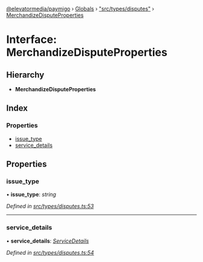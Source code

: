 [@elevatormedia/paymigo](../README.md) › [Globals](../globals.md) › ["src/types/disputes"](../modules/_src_types_disputes_.md) › [MerchandizeDisputeProperties](_src_types_disputes_.merchandizedisputeproperties.md)

# Interface: MerchandizeDisputeProperties

## Hierarchy

-   **MerchandizeDisputeProperties**

## Index

### Properties

-   [issue_type](_src_types_disputes_.merchandizedisputeproperties.md#issue_type)
-   [service_details](_src_types_disputes_.merchandizedisputeproperties.md#service_details)

## Properties

### issue_type

• **issue_type**: _string_

_Defined in [src/types/disputes.ts:53](https://github.com/ELEVATORmedia/paymigo/blob/90b1c91/src/types/disputes.ts#L53)_

---

### service_details

• **service_details**: _[ServiceDetails](_src_types_disputes_.servicedetails.md)_

_Defined in [src/types/disputes.ts:54](https://github.com/ELEVATORmedia/paymigo/blob/90b1c91/src/types/disputes.ts#L54)_

